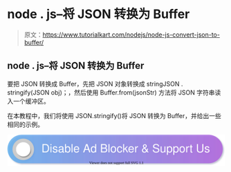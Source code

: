 # node . js–将 JSON 转换为 Buffer

> 原文：<https://www.tutorialkart.com/nodejs/node-js-convert-json-to-buffer/>

## node . js–将 JSON 转换为 Buffer

要把 JSON 转换成 Buffer，先把 JSON 对象转换成 stringJSON . stringify(JSON obj)；，然后使用 Buffer.from(jsonStr) 方法将 JSON 字符串读入一个缓冲区。

在本教程中，我们将使用 JSON.stringify()将 JSON 转换为 Buffer，并给出一些相同的示例。

[![](img/925da31b32d6bc3827932f6c8afb11bb.png)](https://www.tutorialkart.com/)